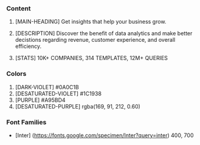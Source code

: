 ### Content

1. [MAIN-HEADING] Get insights that help your business grow.

2. [DESCRIPTION] Discover the benefit of data analytics and make better decistions regarding revenue, customer experience, and overall efficiency.

3. [STATS] 10K+ COMPANIES, 314 TEMPLATES, 12M+ QUERIES

### Colors

1. [DARK-VIOLET] #0A0C1B
2. [DESATURATED-VIOLET] #1C1938
3. [PURPLE] #A95BD4
4. [DESATURATED-PURPLE] rgba(169, 91, 212, 0.60)

### Font Families

- [Inter] (https://fonts.google.com/specimen/Inter?query=inter) 400, 700

